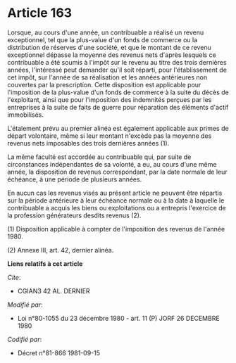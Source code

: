 # Article 163

Lorsque, au cours d'une année, un contribuable a réalisé un revenu exceptionnel, tel que la plus-value d'un fonds de commerce
ou la distribution de réserves d'une société, et que le montant de ce revenu exceptionnel dépasse la moyenne des revenus nets
d'après lesquels ce contribuable a été soumis à l'impôt sur le revenu au titre des trois dernières années, l'intéressé peut
demander qu'il soit réparti, pour l'établissement de cet impôt, sur l'année de sa réalisation et les années antérieures non
couvertes par la prescription. Cette disposition est applicable pour l'imposition de la plus-value d'un fonds de commerce à
la suite du décès de l'exploitant, ainsi que pour l'imposition des indemnités perçues par les entreprises à la suite de faits
de guerre pour réparation des éléments d'actif immobilisés.

L'étalement prévu au premier alinéa est également applicable aux primes de départ volontaire, même si leur montant n'excède
pas la moyenne des revenus nets imposables des trois dernières années (1).

La même faculté est accordée au contribuable qui, par suite de circonstances indépendantes de sa volonté, a eu, au cours
d'une même année, la disposition de revenus correspondant, par la date normale de leur échéance, à une période de plusieurs
années.

En aucun cas les revenus visés au présent article ne peuvent être répartis sur la période antérieure à leur échéance normale
ou à la date à laquelle le contribuable a acquis les biens ou exploitations ou a entrepris l'exercice de la profession
générateurs desdits revenus (2).

(1) Disposition applicable à compter de l'imposition des revenus de l'année 1980.

(2) Annexe III, art. 42, dernier alinéa.

**Liens relatifs à cet article**

_Cite_:

  - CGIAN3 42 AL. DERNIER

_Modifié par_:

  - Loi n°80-1055 du 23 décembre 1980 - art. 11 (P) JORF 26 DECEMBRE 1980

_Codifié par_:

  - Décret n°81-866 1981-09-15
